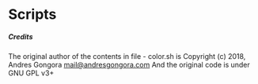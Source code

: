 # Scripts
##### Credits


The original author of the contents in file - color.sh is 
Copyright (c) 2018, Andres Gongora <mail@andresgongora.com> 
And the original code is under GNU GPL v3+

